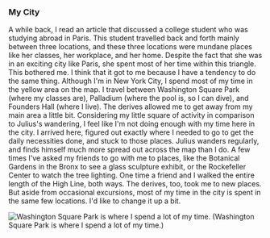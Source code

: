 ### My City

A while back, I read an article that discussed a college student who was studying abroad in Paris. This student travelled back and forth mainly between three locations, and these three locations were mundane places like her classes, her workplace, and her home. Despite the fact that she was in an exciting city like Paris, she spent most of her time within this triangle. This bothered me.
I think that it got to me because I have a tendency to do the same thing. Although I'm in New York City, I spend most of my time in the yellow area on the map. I travel between Washington Square Park (where my classes are), Palladium (where the pool is, so I can dive), and Founders Hall (where I live). The derives allowed me to get away from my main area a little bit.
Considering my little square of activity in comparison to Julius's wandering, I feel like I'm not doing enough with my time here in the city. I arrived here, figured out exactly where I needed to go to get the daily necessities done, and stuck to those places. Julius wanders regularly, and finds himself much more spread out across the map than I do. A few times I've asked my friends to go with me to places, like the Botanical Gardens in the Bronx to see a glass sculpture exhibit, or the Rockefeller Center to watch the tree lighting. One time a friend and I walked the entire length of the High Line, both ways. The derives, too, took me to new places. But aside from occasional excursions, most of my time in the city is spent in the same few locations. I'd like to change it up a bit.

![Washington Square Park is where I spend a lot of my time.](https://imgur.com/VsqAgXS)
(Washington Square Park is where I spend a lot of my time.)
